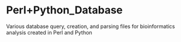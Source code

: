 # Perl+Python_Database
Various database query, creation, and parsing files for bioinformatics analysis created in Perl and Python 
